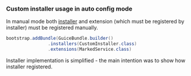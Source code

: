 ### Custom installer usage in auto config mode

In manual mode both [installer](https://github.com/xvik/dropwizard-guicey#installers) 
and extension (which must be registered by installer) must be registered manually.

```java
bootstrap.addBundle(GuiceBundle.builder()
                .installers(CustomInstaller.class)
                .extensions(MarkedService.class)
```

Installer implementation is simplified - the main intention was to show how installer registered.

